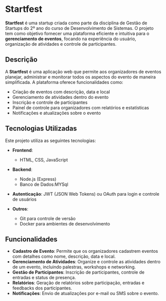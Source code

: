 # Startfest

**Startfest** é uma startup criada como parte da disciplina de Gestão de Startups do 2º ano do curso de Desenvolvimento de Sistemas. O projeto tem como objetivo fornecer uma plataforma eficiente e intuitiva para o **gerenciamento de eventos**, focando na experiência do usuário, organização de atividades e controle de participantes.

## Descrição

A **Startfest** é uma aplicação web que permite aos organizadores de eventos planejar, administrar e monitorar todos os aspectos do evento de maneira simplificada. A plataforma oferece funcionalidades como:

- Criação de eventos com descrição, data e local
- Gerenciamento de atividades dentro do evento
- Inscrição e controle de participantes
- Painel de controle para organizadores com relatórios e estatísticas
- Notificações e atualizações sobre o evento

## Tecnologias Utilizadas

Este projeto utiliza as seguintes tecnologias:

- **Frontend**: 
  - HTML, CSS, JavaScript
  
- **Backend**:
  - Node.js (Express)
  - Banco de Dados:MYSql

- **Autenticação**: JWT (JSON Web Tokens) ou OAuth para login e controle de usuários

- **Outros**:
  - Git para controle de versão
  - Docker para ambientes de desenvolvimento

## Funcionalidades

- **Cadastro de Evento**: Permite que os organizadores cadastrem eventos com detalhes como nome, descrição, data e local.
- **Gerenciamento de Atividades**: Organize e controle as atividades dentro de um evento, incluindo palestras, workshops e networking.
- **Gestão de Participantes**: Inscrição de participantes, controle de entradas e status de presença.
- **Relatórios**: Geração de relatórios sobre participação, entradas e feedbacks dos participantes.
- **Notificações**: Envio de atualizações por e-mail ou SMS sobre o evento.
